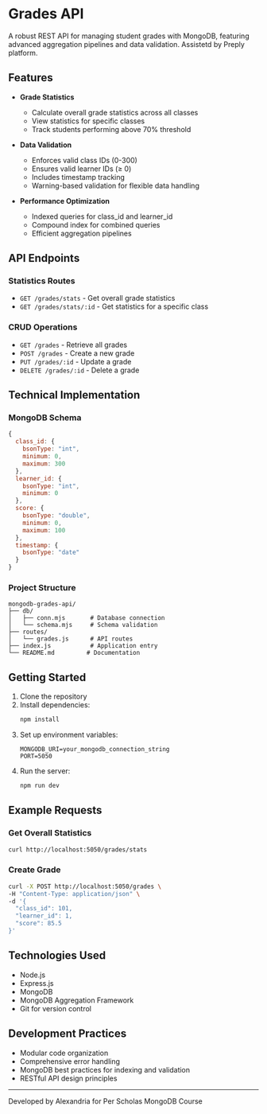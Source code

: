# Grades API

A robust REST API for managing student grades with MongoDB, featuring advanced aggregation pipelines and data validation. Assistetd by Preply platform.

## Features

- **Grade Statistics**
  - Calculate overall grade statistics across all classes
  - View statistics for specific classes
  - Track students performing above 70% threshold

- **Data Validation**
  - Enforces valid class IDs (0-300)
  - Ensures valid learner IDs (≥ 0)
  - Includes timestamp tracking
  - Warning-based validation for flexible data handling

- **Performance Optimization**
  - Indexed queries for class_id and learner_id
  - Compound index for combined queries
  - Efficient aggregation pipelines

## API Endpoints

### Statistics Routes
- `GET /grades/stats` - Get overall grade statistics
- `GET /grades/stats/:id` - Get statistics for a specific class

### CRUD Operations
- `GET /grades` - Retrieve all grades
- `POST /grades` - Create a new grade
- `PUT /grades/:id` - Update a grade
- `DELETE /grades/:id` - Delete a grade

## Technical Implementation

### MongoDB Schema
```javascript
{
  class_id: {
    bsonType: "int",
    minimum: 0,
    maximum: 300
  },
  learner_id: {
    bsonType: "int",
    minimum: 0
  },
  score: {
    bsonType: "double",
    minimum: 0,
    maximum: 100
  },
  timestamp: {
    bsonType: "date"
  }
}
```

### Project Structure
```
mongodb-grades-api/
├── db/
│   ├── conn.mjs       # Database connection
│   └── schema.mjs     # Schema validation
├── routes/
│   └── grades.js      # API routes
├── index.js           # Application entry
└── README.md         # Documentation
```

## Getting Started

1. Clone the repository
2. Install dependencies:
   ```bash
   npm install
   ```
3. Set up environment variables:
   ```
   MONGODB_URI=your_mongodb_connection_string
   PORT=5050
   ```
4. Run the server:
   ```bash
   npm run dev
   ```

## Example Requests

### Get Overall Statistics
```bash
curl http://localhost:5050/grades/stats
```

### Create Grade
```bash
curl -X POST http://localhost:5050/grades \
-H "Content-Type: application/json" \
-d '{
  "class_id": 101,
  "learner_id": 1,
  "score": 85.5
}'
```

## Technologies Used

- Node.js
- Express.js
- MongoDB
- MongoDB Aggregation Framework
- Git for version control

## Development Practices

- Modular code organization
- Comprehensive error handling
- MongoDB best practices for indexing and validation
- RESTful API design principles

---
Developed by Alexandria for Per Scholas MongoDB Course
